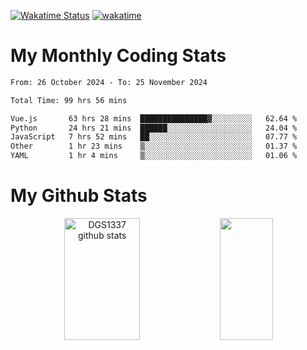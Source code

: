 [![Wakatime Status](https://github.com/noopurphalak/noopurphalak/workflows/wakatime-status-update/badge.svg)](https://github.com/noopurphalak/noopurphalak/actions/workflows/main.yml)
[![wakatime](https://wakatime.com/badge/user/80ace140-ef40-4fdd-b8ed-f3be3d2e1aea.svg)](https://wakatime.com/@80ace140-ef40-4fdd-b8ed-f3be3d2e1aea)

# My Monthly Coding Stats

<!--START_SECTION:waka-->

```txt
From: 26 October 2024 - To: 25 November 2024

Total Time: 99 hrs 56 mins

Vue.js       63 hrs 28 mins  ███████████████▓░░░░░░░░░   62.64 %
Python       24 hrs 21 mins  ██████░░░░░░░░░░░░░░░░░░░   24.04 %
JavaScript   7 hrs 52 mins   ██░░░░░░░░░░░░░░░░░░░░░░░   07.77 %
Other        1 hr 23 mins    ▒░░░░░░░░░░░░░░░░░░░░░░░░   01.37 %
YAML         1 hr 4 mins     ▒░░░░░░░░░░░░░░░░░░░░░░░░   01.06 %
```

<!--END_SECTION:waka-->

# My Github Stats
<div style="text-align: center;">
  <img width="49%" height="195px" src="https://github-readme-stats-sigma-five.vercel.app/api?username=noopurphalak&show_icons=true&count_private=true&hide_border=true&title_color=ecf2f8&icon_color=0d1117&text_color=FFFFFF&bg_color=0d1117" alt="DGS1337 github stats" />
  <img width="41%" height="195px" src="https://github-readme-stats-sigma-five.vercel.app/api/top-langs/?username=noopurphalak&layout=compact&hide_border=true&title_color=ecf2f8&text_color=FFFFFF&bg_color=0d1117" />
</div>
